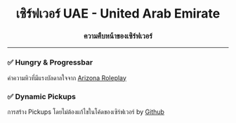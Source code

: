 <h1 align="center">เซิร์ฟเวอร์ UAE - United Arab Emirate</h1>
<h3 align="center">ความคืบหน้าของเซิร์ฟเวอร์</h3>

<hr>
<h3 align="left">✅ Hungry & Progressbar</h3>
<p>ค่าความหิวที่มีแรงบัลดาลใจจาก <a href="https://arizona-rp.com">Arizona Roleplay</a></p>
<h3 align="left">✅ Dynamic Pickups</h3>
<p>การสร้าง Pickups โดยไม่ต้องแก้ไขในโค้ดของเซิร์ฟเวอร์ by <a href="https://github.com/exsycore">Github</a></p>
<br>
